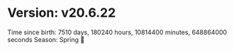 # Version: v20.6.22
Time since birth: 7510 days, 180240 hours, 10814400 minutes, 648864000 seconds
Season: Spring 🌸
